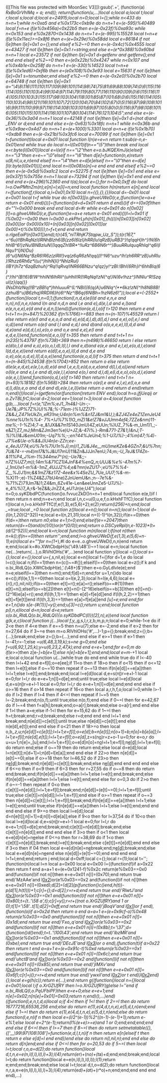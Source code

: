 ([[This file was protected with MoonSec V3]]):gsub('.+', (function(a) __RxBoGrVhIMq = a; end)); return(function(u,...)local o;local a;local t;local r;local s;local d;local e=24915;local n=0;local l={};while n<433 do n=n+1;while n<0xa5 and e%0x173c<0xb9e do n=n+1 e=(e-595)%40489 local f=n+e if(e%0x456a)<0x22b5 then e=(e-0x23f)%0xa93c while n<0x153 and e%0x2870<0x1438 do n=n+1 e=(e-995)%15528 local t=n+e if(e%0x11ec)>=0x8f6 then e=(e+0x29e)%0x58dd local e=86184 if not l[e]then l[e]=0x1 o={};end elseif e%2~=0 then e=(e-0x4c)%0x4555 local e=43427 if not l[e]then l[e]=0x1 r=string;end else e=(e*0x388)%0x60bd n=n+1 local e=23572 if not l[e]then l[e]=0x1 d=getfenv and getfenv();end end end elseif e%2~=0 then e=(e*0x22b)%0x4247 while n<0x107 and e%0x4b1e<0x258f do n=n+1 e=(e-330)%14523 local t=n+e if(e%0x1ed6)>0xf6b then e=(e*0x108)%0x3e93 local e=15631 if not l[e]then l[e]=0x1 s=tonumber;end elseif e%2~=0 then e=(e-0x2e0)%0x2b70 local e=64748 if not l[e]then l[e]=0x1 a="\4\8\116\111\110\117\109\98\101\114\98\74\75\81\69\88\109\74\0\6\115\116\114\105\110\103\4\99\104\97\114\79\119\80\77\116\110\90\109\0\6\115\116\114\105\110\103\3\115\117\98\103\104\118\101\85\87\101\68\0\6\115\116\114\105\110\103\4\98\121\116\101\107\72\120\104\70\84\102\67\0\5\116\97\98\108\101\6\99\111\110\99\97\116\114\108\103\101\69\97\105\80\0\5\116\97\98\108\101\6\105\110\115\101\114\116\101\107\80\104\114\76\121\104\5";end else e=(e-0x36)%0x3a04 n=n+1 local e=42148 if not l[e]then l[e]=0x1 d=(not d)and _ENV or d;end end end else e=(e-0x63)%0x18fc n=n+1 while n<0x36b and e%0x9ae<0x4d7 do n=n+1 e=(e+1000)%3301 local a=n+e if(e%0x1b70)<0xdb8 then e=(e-0x21b)%0x3fc6 local e=70099 if not l[e]then l[e]=0x1 t=function(t)local e=0x01 local function l(n)e=e+n return t:sub(e-n,e-0x01)end while true do local n=l(0x01)if(n=="\5")then break end local e=r.byte(l(0x01))local e=l(e)if n=="\2"then e=o.bJKQEXmJ(e)elseif n=="\3"then e=e~="\0"elseif n=="\6"then d[e]=function(n,e)return u(8,nil,u,e,n)end elseif n=="\4"then e=d[e]elseif n=="\0"then e=d[e][l(r.byte(l(0x01)))];end local n=l(0x08)o[n]=e end end end elseif e%2~=0 then e=(e-0x5d)%0xa1c2 local e=52275 if not l[e]then l[e]=0x1 end else e=(e*0x37f)%0x755e n=n+1 local e=73294 if not l[e]then l[e]=0x1 end end end end end e=(e+296)%2360 end t(a);local e={};for n=0x0,0xff do local l=o.OwPMtnZm(n);e[n]=l;e[l]=n;end local function h(n)return e[n];end local r=(function(f,r)local a,l=0x01,0x10 local n={{},{},{}}local d=-0x01 local e=0x01 local t=f while true do n[0x03][o.ghveUWeD(r,e,(function()e=a+e return e-0x01 end)())]=(function()d=d+0x01 return d end)()if d==(0x0f)then d=""l=0x000 break end end local d=#r while e<d+0x01 do n[0x02][l]=o.ghveUWeD(r,e,(function()e=a+e return e-0x01 end)())l=l+0x01 if l%0x02==0x00 then l=0x00 o.ekPhrLyh(n[0x01],(h((((n[0x03][n[0x02][0x00]]or 0x00)*0x10)+(n[0x03][n[0x02][0x01]]or 0x00)+t)%0x100)));t=f+t;end end return o.rlgeEaiP(n[0x01])end);t(r(45,"niTRhjK7Stqpw_Uz_S"));t(r(167,"<^6u}l!BhRqN*zI(lRNhBIzh6(B(zz6(6lzI}hRR(lu!qRzB}uRB3^}!q!qqH}*h^}!N*(6hhhIB^6!}zNu!BN*BzIuN((lqqqZh!BR*^!luRz^6B6N6r^^}BuuRRuIquqRhIqI^q6I(lNqu1^l}N}Du}(*6^ul}N6Nq^BzR6!R6z(zlRlI!}vq*(z6qR6zN!qq((l!**^N6^uzu^Ih!zh6RR^zB}uhRIu}!Rhzz6Rh6z*l(*u(^}hlhN}l**}^NhlzRul}(IBY(h7z^6zqBzhuh}^Rq!!qRvq!INR66BNzu^q!qz}y!^zBl:!BhI(6Rh}I^6hhBIq(6}(^}!h*l^(B!*!6}B!*W^hhIN!6IhRII^(uHhIl!R*(!lRqNql!zN(^q!}N(6v!hzz^}lNNIu^R!*Szqul(z}(qq(}}(NsDhlzNq(I!B**^zBB!q*}hhIuuuR^(L^NBI((6(q(A}u6Nlq^(**6kz!zN(^!h8NB8B!zzhulB^*u}B6zhq}*RRDll6}h)6!^Nz^!B6q{6NlB*h=!h*zN6z6!"));local e=(-2552+(function()local t,n=0,1;(function(l,n,d,e)e(l(d and e,n,e and n,n),n(l,n,e,n)and l(n and n,d,n and l,e and e),d(e,l,d and e,l)and e(e,n,e,e),e(d and e,d,n,l))end)(function(e,d,l,o)if t>120 then return e end t=t+1 n=(n+847)%20362 if(n%1766)>=883 then n=(n-107)%45529 return l else return e(e(l and e,e,o,d and e),e(d,d,l,d),d(l,d,l and e,e),o(l,e,l and o,d))end return o(e(l and l,l and e,d,l and d)and o(o,e,e,e),l(l,d,d and d,e)and e(d,d,l,o),e(o,o and o,e and e,e),e(l and e,d,e,l))end,function(d,e,o,l)if t>355 then return d end t=t+1 n=(n*235)%43797 if(n%738)<369 then n=(n*498)%46650 return l else return e(d(o,l,d and e,o),e(o,o,l,d),l(l,l,l and e,d)and e(e,e and e,l,e),e(o,d,l,e)and l(d,d,e,e))end return e(d(l,e,o,e),l(l,d and d,e and o,e),o(e,o,d,e),l(l,d,o,e))end,function(e,o,d,l)if t>375 then return d end t=t+1 n=(n-845)%24538 if(n%1704)>852 then return o else return d(e(e,e,d,e),e(e,l,o,d),e(d and l,e,e,l),e(d,o,e,e)and d(l,l,d,o))end return o(l(e,e and e,l,e and d),o(e,l,l,e)and e(o,l and d,l,d),e(l,d,e,o),o(o,d,l,e)and o(e,e,l,l))end,function(o,d,l,e)if t>140 then return l end t=t+1 n=(n+93)%18182 if(n%568)>284 then return o(e(l,e and e,l,e),e(l,o,e and d,l),d(o,e,o and d,d and d),e(e,l,e,l))else return o end return d end)return n;end)())local j=(getfenv)or(function()return _ENV end);local h=o.jfjUeqij or o.ZvTBLfrC;local d=2;local ee=1;local t=3;local a=4;local function g(b,...)local f=r(e,"lZm%;eJ1_7n4&)-Un-;-Ue7&;JP%7Z%_)U)%7&;%-71em-)%1JZZ)71-Z&&_J_Z471eUkZn_eR3*1ne;U4n*)_n%m%&n1ZJ&m1&U_,);&ZJ4Ze4eZ1ZenJeU4%nne%U1n%%4- 7_%+)J%7%1)O_mZ)1&e!Z7&vJJUmn4ef4;7ZZe_&nm)11-me%;-1_-%Z)4;7-e_&1JX&&7m1S140JmU)4Z;eUUn;%)UZ_7%&-m_Um1)1_;-e&Z1;Z7_mJ;Mm&ZJm3en%e)U+JZ;&-47i%.)-_Rm&771-Z7&_1;)&nJ;T-%_)%))&J&emU01m;-Uq7%%;-;en?44%JeUn4;%1-U7J%)-;_4%m)47;%4)-J7%e&Ue-o%&&J)U4n)e-ZZn;ee-e_4eJU774;eU%7e%7)U1n%J);m))_1_ZU&J4e__mU)meKZe&4GZn7;&U%7nn_;7U&74-=_-m4)m17_&%J&U17mU)11&Zn&JJJn7enU;74;m;_-U_7eJ&174Zn-&11%P4_J%m-1%344me7^{n);-Ue7&;;-n7Z%_UZ7;m));14m%&71CZ1)AJnF&4%enQ_n_;UUJ&%e%-47m%7-J_1mU)e1-m%&-1mZ_4UJJZ%4;e&?mn)eZU17-;eU%7%%4-Z__%J)J1)m;&&1mZ7&z17Z-4ee&x%4SeZU_7Ue_UU7;%&-m_-%X)11-;e)-1%Z4&ZJ7bU4ne)ZJnUemU&n.;n--7e%&-%71%Z)71Um7&)1;Z4&m_6Zv41e-Len&eeUnnZe5-U7J%)-e_4%%)7_A;r&-1eZ&&;JnZZ4_eU?Jn)e;U4");local n=0;o.syKDbdPC(function()o.fvvucZkD()n=n+1 end)local function e(e,l)if l then return n end;n=e+n;end local l,n,c=u(0,u,e,f,o.kHxhFTfC);local function r()local n,l=o.kHxhFTfC(f,e(1,3),e(5,6)+2);e(2);return(l*256)+n;end;local _=true;local _=0 local function z()local e=n();local n=n();local t=1;local d=(l(n,1,20)*(2^32))+e;local e=l(n,21,31);local n=((-1)^l(n,32));if(e==0)then if(d==_)then return n*0;else e=1;t=0;end;elseif(e==2047)then return(d==0)and(n*(1/0))or(n*(0/0));end;return o.DSCyeRpl(n,e-1023)*(t+(d/(2^52)));end;local k=n;local function m(n)local l;if(not n)then n=k();if(n==0)then return'';end;end;l=o.ghveUWeD(f,e(1,3),e(5,6)+n-1);e(n)local e=""for n=(1+_),#l do e=e..o.ghveUWeD(l,n,n)end return e;end;local k=#o.XWtCbdpH(s('\49.\48'))~=1 local e=n;local function ne(...)return{...},o.RIVhlOHs('#',...)end local function y()local _={};local s={};local e={};local u={_,s,nil,e};local e=n()local f={}for d=1,e do local l=c();local n;if(l==1)then n=(c()~=#{});elseif(l==0)then local e=z();if k and o.bi_RldLQ(o.XWtCbdpH(e),'.(\48+)$')then e=o.GyLdIvle(e);end n=e;elseif(l==3)then n=m();end;f[d]=n;end;for u=1,n()do local e=c();if(l(e,1,1)==0)then local o=l(e,2,3);local h=l(e,4,6);local e={r(),r(),nil,nil};if(o==0)then e[t]=r();e[a]=r();elseif(o==#{1})then e[t]=n();elseif(o==b[2])then e[t]=n()-(2^16)elseif(o==b[3])then e[t]=n()-(2^16)e[a]=r();end;if(l(h,1,1)==1)then e[d]=f[e[d]]end if(l(h,2,2)==1)then e[t]=f[e[t]]end if(l(h,3,3)==1)then e[a]=f[e[a]]end _[u]=e;end end;for e=1,n()do s[e-(#{1})]=y();end;u[3]=c();return u;end;local function p(l,n,e)local d=n;local d=e;return s(o.bi_RldLQ(o.bi_RldLQ(({o.syKDbdPC(l)})[2],n),e))end local function g(k,e,c)local function j(...)local f,y,_,g,s,l,r,z,b,m,p,n;local e=0;while-1<e do if 2<e then if 4<e then if e==5 then n=u(7);else e=-2;end else if e>2 then for n=27,64 do if 3~=e then m=o.RIVhlOHs('#',...)-1;p={};break;end;z={};b={...};break;end;else z={};b={...};end end else if e>=1 then if e>1 then l=-41;r=-1;else _=u(6,48,3,19,k);s=ne g=0;end else f=u(6,92,1,25,k);y=u(6,23,2,47,k);end end e=e+1;end;for e=0,m do if(e>=_)then z[e-_]=b[e+1];else n[e]=b[e+1];end;end;local e=m-_+1 local e;local o;local function u(...)while true do end end while true do if l<-40 then l=l+42 end e=f[l];o=e[ee];if 11<o then if 18>o then if o<15 then if o<=12 then l=e[t];else if o~=10 then repeat if o~=13 then if(n[e[d]]==e[a])then l=l+1;else l=e[t];end;break;end;local l=e[d]local d,e=s(n[l](h(n,l+1,e[t])))r=e+l-1 local e=0;for l=l,r do e=e+1;n[l]=d[e];end;until true;else local l=e[d]local d,e=s(n[l](h(n,l+1,e[t])))r=e+l-1 local e=0;for l=l,r do e=e+1;n[l]=d[e];end;end end else if o>=16 then if o>14 then repeat if 16<o then local a,r,h,f,o;local l=0;while l>-1 do if l>2 then if l>4 then if 4<=l then repeat if l~=5 then l=-2;break;end;n(o,f);until true;else n(o,f);end else if 0~=l then for e=42,67 do if l~=4 then f=a[h];break;end;o=a[r];break;end;else o=a[r];end end else if 1>l then a=e;else if-1<l then for e=15,62 do if 1~=l then h=t;break;end;r=d;break;end;else r=d;end end end l=l+1 end break;end;n[e[d]]=c[e[t]];until true;else n[e[d]]=c[e[t]];end else n(e[d],e[t]);end end else if o<21 then if 18>=o then local o,b,_,z,u;n[e[d]]=c[e[t]];l=l+1;e=f[l];o=e[d];b=n[e[t]];n[o+1]=b;n[o]=b[e[a]];l=l+1;e=f[l];n(e[d],e[t]);l=l+1;e=f[l];o=e[d]_,z=s(n[o](h(n,o+1,e[t])))r=z+o-1 u=0;for e=o,r do u=u+1;n[e]=_[u];end;l=l+1;e=f[l];o=e[d]n[o]=n[o](h(n,o+1,r))l=l+1;e=f[l];n[e[d]]();l=l+1;e=f[l];do return end;else if o~=19 then do return end;else local d=e[d];local l=n[e[t]];n[d+1]=l;n[d]=l[e[a]];end end else if 22>o then n[e[d]]=(e[t]~=0);else if o>=18 then for l=46,52 do if 23>o then n[e[d]]();break;end;n[e[d]]=c[e[t]];break;end;else n[e[d]]();end end end end else if 6<=o then if o<9 then if 6<o then if o>=3 then for r=27,55 do if o~=8 then do return end;break;end;if(n[e[d]]==e[a])then l=l+1;else l=e[t];end;break;end;else if(n[e[d]]==e[a])then l=l+1;else l=e[t];end;end else for o=0,3 do if 2>o then if o~=-1 then repeat if 0<o then c[e[t]]=n[e[d]];l=l+1;e=f[l];break;end;n[e[d]]=(e[t]~=0);l=l+1;e=f[l];until true;else c[e[t]]=n[e[d]];l=l+1;e=f[l];end else if o>=1 then repeat if o~=3 then n[e[d]]=c[e[t]];l=l+1;e=f[l];break;end;if(n[e[d]]==e[a])then l=l+1;else l=e[t];end;until true;else if(n[e[d]]==e[a])then l=l+1;else l=e[t];end;end end end end else if 9>=o then local l=e[d];local d=n[e[t]];n[l+1]=d;n[l]=d[e[a]];else if 9<o then for l=37,54 do if 10<o then local l=e[d]local d,e=s(n[l](h(n,l+1,e[t])))r=e+l-1 local e=0;for l=l,r do e=e+1;n[l]=d[e];end;break;end;c[e[t]]=n[e[d]];break;end;else c[e[t]]=n[e[d]];end end end else if 3>o then if o<1 then local e=e[d]n[e]=n[e](h(n,e+1,r))else if 0<=o then for r=38,69 do if 1<o then c[e[t]]=n[e[d]];break;end;l=e[t];break;end;else c[e[t]]=n[e[d]];end end else if 3<o then if 0<o then for l=22,97 do if o>4 then local e=e[d]n[e]=n[e](h(n,e+1,r))break;end;n[e[d]]();break;end;else local e=e[d]n[e]=n[e](h(n,e+1,r))end else n[e[d]]=(e[t]~=0);end end end end l=1+l;end;end;return j end;local d=0xff;local c={};local r=(1);local t='';(function(n)local l=n local a=0x00 local e=0x00 l={(function(f)if a>0x22 then return f end a=a+1 e=(e+0x1241-f)%0x2c return(e%0x03==0x0 and(function(l)if not n[l]then e=e+0x01 n[l]=(0x70);end return true end)'MzAAe'and l[0x2](0x37b+f))or(e%0x03==0x2 and(function(l)if not n[l]then e=e+0x01 n[l]=(0xed);d[2]=(d[2]*(p(function()c()end,h(t))-p(d[1],h(t))))+1;c[r]={};d=d[2];r=r+d;end return true end)'RlwtJ'and l[0x3](f+0x279))or(e%0x03==0x1 and(function(l)if not n[l]then e=e+0x01 n[l]=(0x80);t={t..'\58 a',t};c[r]=y();r=r+((not o.XrGZUfRY)and 1 or 0);t[1]='\58'..t[1];d[2]=0xff;end return true end)'jBoqV'and l[0x1](f+0x25a))or f end),(function(o)if a>0x2d then return o end a=a+1 e=(e+0x9cf-o)%0x48 return(e%0x03==0x0 and(function(l)if not n[l]then e=e+0x01 n[l]=(0x1d);end return true end)'Fxo_q'and l[0x2](0x25d+o))or(e%0x03==0x2 and(function(l)if not n[l]then e=e+0x01 n[l]=(0x8b);t='\37';d={function()d()end};t=t..'\100\43';end return true end)'ibzMR'and l[0x1](o+0x27a))or(e%0x03==0x1 and(function(l)if not n[l]then e=e+0x01 n[l]=(0xbe);end return true end)'DEcJE'and l[0x3](o+0xe2))or o end),(function(t)if a>0x22 then return t end a=a+1 e=(e+0x91c-t)%0xd return(e%0x03==0x1 and(function(l)if not n[l]then e=e+0x01 n[l]=(0x6c);end return true end)'uhctB'and l[0x1](0x298+t))or(e%0x03==0x2 and(function(l)if not n[l]then e=e+0x01 n[l]=(0x85);end return true end)'jIMXv'and l[0x3](t+0x142))or(e%0x03==0x0 and(function(l)if not n[l]then e=e+0x01 n[l]=(0x6f);c[r]=j();r=r+d;end return true end)'ywxil'and l[0x2](t+0x3b1))or t end)}l[0x2](0x14d4)end){};local e=g(h(c));return e(...);end return g((function()local n={}local e=0x01;local l;if o.XrGZUfRY then l=o.XrGZUfRY(g)else l=''end if o.bi_RldLQ(l,o.PqUFbiPF)then e=e+0;else e=e+1;end n[e]=0x02;n[n[e]+0x01]=0x03;return n;end)(),...)end)((function(l,e,n,t,d,o)local o;if 4>l then if 1<l then if 2==l then do return 16777216,65536,256 end;else do return e(1),e(4,d,t,n,e),e(5,d,t,n)end;end else if 1~=l then do return e(1),e(4,d,t,n,e),e(5,d,t,n)end;else do return function(l,e,n)if n then local e=(l/2^(e-1))%2^((n-1)-(e-1)+1);return e-e%1;else local e=2^(e-1);return(l%(e+e)>=e)and 1 or 0;end;end;end;end end else if 6<=l then if l>=7 then if 8~=l then do return setmetatable({},{['__\99\97\108\108']=function(e,d,l,t,n)if n then return e[n]elseif t then return e else e[d]=l end end})end else do return n(l,nil,n);end end else do return d[n]end;end else if 0<=l then for o=20,53 do if 5~=l then local l=t;local r,o,a=d(2);do return function()local d,t,n,e=e(n,l(l,l),l(l,l)+3);l(4);return(e*r)+(n*o)+(t*a)+d;end;end;break;end;local l=t;do return function()local e=e(n,l(l,l),l(l,l));l(1);return e;end;end;break;end;else local l=t;local d,t,o=d(2);do return function()local n,r,a,e=e(n,l(l,l),l(l,l)+3);l(4);return(e*d)+(a*t)+(r*o)+n;end;end;end end end end),...)
